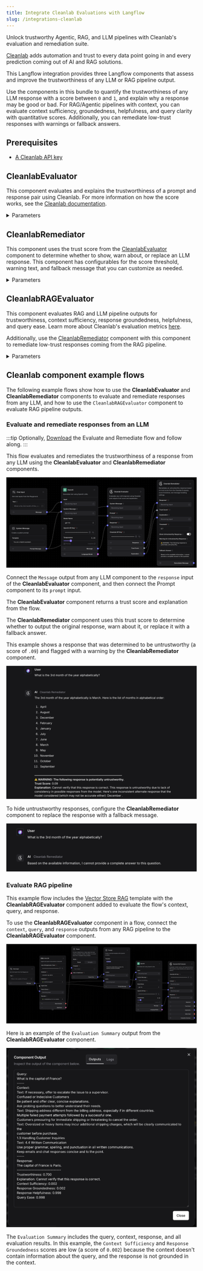 ```yaml
---
title: Integrate Cleanlab Evaluations with Langflow
slug: /integrations-cleanlab
---
```


Unlock trustworthy Agentic, RAG, and LLM pipelines with Cleanlab's evaluation and remediation suite.

[Cleanlab](https://www.cleanlab.ai/) adds automation and trust to every data point going in and every prediction coming out of AI and RAG solutions.

This Langflow integration provides three Langflow components that assess and improve the trustworthiness of any LLM or RAG pipeline output.

Use the components in this bundle to quantify the trustworthiness of any LLM response with a score between `0` and `1`, and explain why a response may be good or bad. For RAG/Agentic pipelines with context, you can evaluate context sufficiency, groundedness, helpfulness, and query clarity with quantitative scores. Additionally, you can remediate low-trust responses with warnings or fallback answers.

## Prerequisites

- [A Cleanlab API key](https://tlm.cleanlab.ai/)

## CleanlabEvaluator

This component evaluates and explains the trustworthiness of a prompt and response pair using Cleanlab. For more information on how the score works, see the [Cleanlab documentation](https://help.cleanlab.ai/tlm/).

<details>
<summary>Parameters</summary>

**Inputs**

| Name                    | Type       | Description                                                             |
|-------------------------|------------|-------------------------------------------------------------------------|
| system_prompt           | Message    | The system message prepended to the prompt. Optional.                   |
| prompt                  | Message    | The user-facing input to the LLM.                                       |
| response                | Message    | The model's response to evaluate.                    |
| cleanlab_api_key        | Secret     | Your Cleanlab API key.                                                  |
| cleanlab_evaluation_model | Dropdown   | Evaluation model used by Cleanlab, such as GPT-4 or Claude. This does not need to be the same model that generated the response. |
| quality_preset          | Dropdown   | Tradeoff between evaluation speed and accuracy.                         |

**Outputs**

| Name                    | Type       | Description                                                             |
|-------------------------|------------|-------------------------------------------------------------------------|
| score                   | number     | Displays the trust score between `0–1`.                                                |
| explanation             | Message    | Provides an explanation of the trust score.                                         |
| response                | Message    | Returns the original response for easy chaining to the `CleanlabRemediator` component. |

</details>

## CleanlabRemediator

This component uses the trust score from the [CleanlabEvaluator](#cleanlabevaluator) component to determine whether to show, warn about, or replace an LLM response. This component has configurables for the score threshold, warning text, and fallback message that you can customize as needed.

<details>
<summary>Parameters</summary>

**Inputs**

| Name                        | Type       | Description                                                             |
|-----------------------------|------------|-------------------------------------------------------------------------|
| response                    | Message    | The response to potentially remediate.                                  |
| score                       | number     | The trust score from `CleanlabEvaluator`.                                   |
| explanation                 | Message    | The explanation to append if a warning is shown. Optional.                    |
| threshold                   | float      | The minimum trust score to pass a response unchanged.                         |
| show_untrustworthy_response | bool       | Whether to display or hide the original response with a warning if a response is deemed untrustworthy.                   |
| untrustworthy_warning_text  | Prompt     | The warning text for untrustworthy responses.                               |
| fallback_text              | Prompt     | The fallback message if the response is hidden.                                 |

**Outputs**

| Name                    | Type       | Description                                                             |
|-------------------------|------------|-------------------------------------------------------------------------|
| remediated_response     | Message    | The final message shown to user after remediation logic.                    |

</details>

## CleanlabRAGEvaluator

This component evaluates RAG and LLM pipeline outputs for trustworthiness, context sufficiency, response groundedness, helpfulness, and query ease. Learn more about Cleanlab's evaluation metrics [here](https://help.cleanlab.ai/tlm/use-cases/tlm_rag/).

Additionally, use the [CleanlabRemediator](#cleanlabremediator) component with this component to remediate low-trust responses coming from the RAG pipeline.

<details>
<summary>Parameters</summary>

**Inputs**

| Name                        | Type       | Description                                                             |
|-----------------------------|------------|-------------------------------------------------------------------------|
| cleanlab_api_key           | Secret     | Your Cleanlab API key.                                                  |
| cleanlab_evaluation_model  | Dropdown   | Thevaluation model used by Cleanlab, such as GPT-4, or Claude. This does not need to be the same model that generated the response. |
| quality_preset             | Dropdown   | The tradeoff between evaluation speed and accuracy.                         |
| context                    | Message    | The retrieved context from your RAG system.                                 |
| query                      | Message    | The original user query.                                                |
| response                   | Message    | The model's response based on the context and query. |
| run_context_sufficiency    | bool       | Evaluate whether context supports answering the query.                  |
| run_response_groundedness  | bool       | Evaluate whether the response is grounded in the context.               |
| run_response_helpfulness   | bool       | Evaluate how helpful the response is.                                   |
| run_query_ease            | bool       | Evaluate if the query is vague, complex, or adversarial.                |

**Outputs**

| Name                    | Type       | Description                                                             |
|-------------------------|------------|-------------------------------------------------------------------------|
| trust_score             | number     | The overall trust score.                                                    |
| trust_explanation       | Message    | The explanation for the trust score.                                            |
| other_scores            | dict       | A dictionary of optional enabled RAG evaluation metrics.                  |
| evaluation_summary      | Message    | A Markdown summary of query, context, response, and evaluation results.   |

</details>

## Cleanlab component example flows

The following example flows show how to use the **CleanlabEvaluator** and **CleanlabRemediator** components to evaluate and remediate responses from any LLM, and how to use the `CleanlabRAGEvaluator` component to evaluate RAG pipeline outputs.

### Evaluate and remediate responses from an LLM

:::tip
Optionally, [Download](./eval_and_remediate_cleanlab.json) the Evaluate and Remediate flow and follow along.
:::

This flow evaluates and remediates the trustworthiness of a response from any LLM using the **CleanlabEvaluator** and **CleanlabRemediator** components.

![Evaluate response trustworthiness](./eval_response.png)

Connect the `Message` output from any LLM component to the `response` input of the **CleanlabEvaluator** component, and then connect the Prompt component to its `prompt` input.

The **CleanlabEvaluator** component returns a trust score and explanation from the flow.

The **CleanlabRemediator** component uses this trust score to determine whether to output the original response, warn about it, or replace it with a fallback answer.

This example shows a response that was determined to be untrustworthy (a score of `.09`) and flagged with a warning by the **CleanlabRemediator** component.

![CleanlabRemediator Example](./cleanlab_remediator_example.png)

To hide untrustworthy responses, configure the **CleanlabRemediator** component to replace the response with a fallback message.

![CleanlabRemediator Example](./cleanlab_remediator_example_fallback.png)

### Evaluate RAG pipeline

This example flow includes the [Vector Store RAG](/vector-store-rag) template with the **CleanlabRAGEvaluator** component added to evaluate the flow's context, query, and response.

To use the **CleanlabRAGEvaluator** component in a flow, connect the `context`, `query`, and `response` outputs from any RAG pipeline to the **CleanlabRAGEvaluator** component.

![Evaluate RAG pipeline](./eval_rag.png)

Here is an example of the `Evaluation Summary` output from the **CleanlabRAGEvaluator** component.

![Evaluate RAG pipeline](./eval_summary_rag.png)

The `Evaluation Summary` includes the query, context, response, and all evaluation results. In this example, the `Context Sufficiency` and `Response Groundedness` scores are low (a score of `0.002`) because the context doesn't contain information about the query, and the response is not grounded in the context.